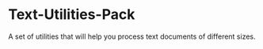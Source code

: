 # Text-Utilities-Pack
A set of utilities that will help you process text documents of different sizes.
